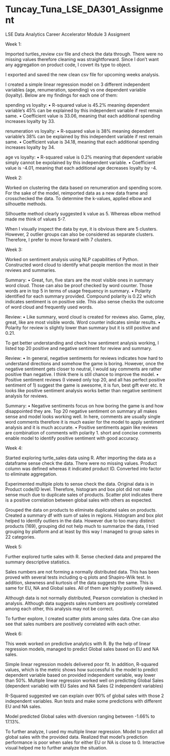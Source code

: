 # Tuncay_Tuna_LSE_DA301_Assignment
LSE Data Analytics Career Accelerator Module 3 Assigment

Week 1:

Imported turtles_review csv file and check the data through. There were no missing values therefore cleaning was straightforward. Since I don’t want any aggregation on product code, I covert its type to object.

I exported and saved the new clean csv file for upcoming weeks analysis.

I created a simple linear regression model on 3 different independent variables (age, renumeration, spending) vs one dependent variable (loyalty). Below are my findings for each one of them:

spending vs loyalty:
•	R-squared value is 45.2% meaning dependent variable’s 45% can be explained by this independent variable if rest remain same. 
•	Coefficient value is 33.06, meaning that each additional spending increases loyalty by 33. 

renumeration vs loyalty:
•	R-squared value is 38% meaning dependent variable’s 38% can be explained by this independent variable if rest remain same. 
•	Coefficient value is 34.18, meaning that each additional spending increases loyalty by 34. 

age vs loyalty:
•	R-squared value is 0.2% meaning that dependent variable simply cannot be expolained by this independent variable. 
•	Coefficient value is -4.01, meaning that each additional age decreases loyalty by -4. 

Week 2:

Worked on clustering the data based on renumeration and spending score. For the sake of the model, reimported data as a new data frame and crosschecked the data. To determine the k-values, applied elbow and silhouette methods. 

Silhouette method clearly suggested k value as 5. Whereas elbow method made me think of values 5-7. 

When I visually inspect the data by eye, it is obvious there are 5 clusters. However, 2 outlier groups can also be considered as separate clusters. Therefore, I prefer to move forward with 7 clusters.

Week 3:

Worked on sentiment analysis using NLP capabilities of Python. Constructed word cloud to identify what people mention the most in their reviews and summaries. 

Summary:
•	Great, fun, five stars are the most visible ones in summary word cloud. Those can also be proof checked by word counter. Those words are in top 5 in terms of usage frequency in summary.
•	Polarity identified for each summary provided. Compound polarity is 0.22 which indicates sentiment is on positive side. This also sense checks the outcome of word cloud and frequently used words.

Review: 
•	Like summary, word cloud is created for reviews also. Game, play, great, like are most visible words. Word counter indicates similar results. 
•	Polarity for review is slightly lower than summary but it is still positive and 0.21.

To get better understanding and check how sentiment analysis working, I listed top 20 positive and negative sentiment for review and summary.

Review:
•	In general, negative sentiments for reviews indicates how hard to understand directions and somehow the game is boring. However, once the negative sentiment gets closer to neutral, I would say comments are rather positive than negative. I think there is still chance to improve the model. 
•	Positive sentiment reviews (I viewed only top 20, and all has perfect positive sentiment of 1) suggest the game is awesome, it is fun, best gift ever etc. It looks like positive sentiment analysis works better than negative sentiment analysis for reviews.

Summary: 
•	Negative sentiments focus on how boring the game is and how disappointed they are. Top 20 negative sentiment on summary all makes sense and model looks working well. In here, comments are usually single word comments therefore it is much easier for the model to apply sentiment analysis and it is much accurate.
•	Positive sentiments again like reviews are combination of comments with polarity 1.  short and concise comments enable model to identify positive sentiment with good accuracy.

Week 4:

Started exploring turtle_sales data using R. After importing the data as a dataframe sense check the data. There were no missing values. Product column was defined whereas it indicated product ID. Converted into factor to eliminate aggregation.

Experimented multiple plots to sense check the data. Original data is in Product code/ID level. Therefore, histogram and box plot did not make sense much due to duplicate sales of products. Scatter plot indicates there is a positive correlation between global sales with others as expected. 

Grouped the data on products to eliminate duplicated sales on products. Created a summary df with sum of sales in regions. Histogram and box plot helped to identify outliers in the data. However due to too many distinct products (169), grouping did not help much to summarize the data, I tried grouping by platform and at least by this way I managed to group sales in 22 categories.  

Week 5:

Further explored turtle sales with R. Sense checked data and prepared the summary descriptive statistics. 

Sales numbers are not forming a normally distributed data. This has been proved with several tests including q-q plots and Shapiro-Wilk test. In addition, skewness and kurtosis of the data suggests the same. This is same for EU, NA and Global sales.  All of them are highly positively skewed.

Although data is not normally distributed, Pearson correlation is checked in analysis. Although data suggests sales numbers are positively correlated among each other, this analysis may not be correct. 

To further explore, I created scatter plots among sales data. One can also see that sales numbers are positively correlated with each other.

Week 6: 

This week worked on predictive analytics with R. By the help of linear regression models, managed to predict Global sales based on EU and NA sales.

Simple linear regression models delivered poor fit. In addition, R-squared values, which is the metric shows how successful is the model to predict dependent variable based on provided independent variable, way lower than 50%.
Multiple linear regression worked well on predicting Global Sales (dependent variable) with EU Sales and NA Sales (2 independent variables)

R-Squared suggested we can explain over 90% of global sales with those 2 independent variables. Run tests and make some predictions with different EU and NA sales.

Model predicted Global sales with diversion ranging between -1.66% to 17.13%.

To further analyze, I used my multiple linear regression. Model to predict all global sales with the provided data. Realized that model’s prediction performance is poor when sales for either EU or NA is close to 0. Interactive visual helped me to further analyze the situation.



